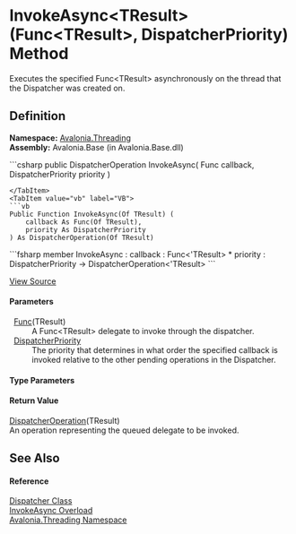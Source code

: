 # InvokeAsync&lt;TResult&gt;(Func&lt;TResult&gt;, DispatcherPriority) Method


Executes the specified Func&lt;TResult&gt; asynchronously on the thread that the Dispatcher was created on.



## Definition
**Namespace:** <a href="N_Avalonia_Threading">Avalonia.Threading</a>  
**Assembly:** Avalonia.Base (in Avalonia.Base.dll)

<Tabs groupId="api-code-preview">
<TabItem value="csharp" label="C#">
```csharp
public DispatcherOperation<TResult> InvokeAsync<TResult>(
	Func<TResult> callback,
	DispatcherPriority priority
)

```
</TabItem>
<TabItem value="vb" label="VB">
```vb
Public Function InvokeAsync(Of TResult) ( 
	callback As Func(Of TResult),
	priority As DispatcherPriority
) As DispatcherOperation(Of TResult)
```
</TabItem>
<TabItem value="fsharp" label="F#">
```fsharp
member InvokeAsync : 
        callback : Func<'TResult> * 
        priority : DispatcherPriority -> DispatcherOperation<'TResult> 
```
</TabItem>
</Tabs>



<a href="https://github.com/AvaloniaUI/Avalonia/tree/master/src/Avalonia.Base/Threading/Dispatcher.Invoke.cs#L358" title="View the source code">View Source</a>



#### Parameters
<dl><dt>  <a href="https://learn.microsoft.com/dotnet/api/system.func-1" target="_blank" rel="noopener noreferrer">Func</a>(TResult)</dt><dd>A Func&lt;TResult&gt; delegate to invoke through the dispatcher.</dd><dt>  <a href="T_Avalonia_Threading_DispatcherPriority">DispatcherPriority</a></dt><dd>The priority that determines in what order the specified callback is invoked relative to the other pending operations in the Dispatcher.</dd></dl>

#### Type Parameters
<dl><dt /><dd /></dl>

#### Return Value
<a href="T_Avalonia_Threading_DispatcherOperation_1">DispatcherOperation</a>(TResult)  
An operation representing the queued delegate to be invoked.

## See Also


#### Reference
<a href="T_Avalonia_Threading_Dispatcher">Dispatcher Class</a>  
<a href="Overload_Avalonia_Threading_Dispatcher_InvokeAsync">InvokeAsync Overload</a>  
<a href="N_Avalonia_Threading">Avalonia.Threading Namespace</a>  

